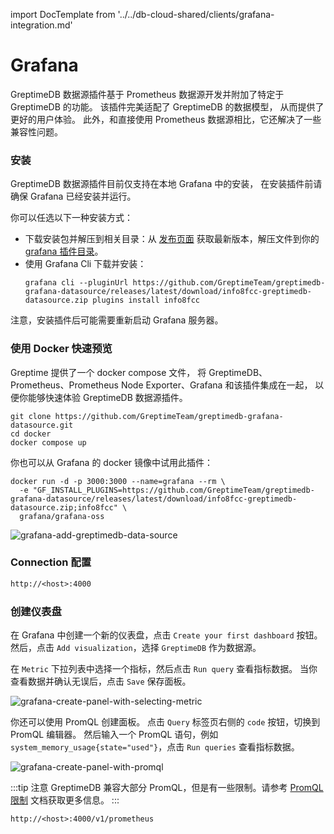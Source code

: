 import DocTemplate from '../../db-cloud-shared/clients/grafana-integration.md' 

# Grafana

<DocTemplate>

<div id="data-source-plugin-intro">

GreptimeDB 数据源插件基于 Prometheus 数据源开发并附加了特定于 GreptimeDB 的功能。
该插件完美适配了 GreptimeDB 的数据模型，
从而提供了更好的用户体验。
此外，和直接使用 Prometheus 数据源相比，它还解决了一些兼容性问题。

</div>

<div id="data-source-plugin-installation">

### 安装

GreptimeDB 数据源插件目前仅支持在本地 Grafana 中的安装，
在安装插件前请确保 Grafana 已经安装并运行。

你可以任选以下一种安装方式：

- 下载安装包并解压到相关目录：从 [发布页面](https://github.com/GreptimeTeam/greptimedb-grafana-datasource/releases/latest/) 获取最新版本，解压文件到你的 [grafana 插件目录](https://grafana.com/docs/grafana/latest/setup-grafana/configure-grafana/#plugins)。
- 使用 Grafana Cli 下载并安装：
  ```shell
  grafana cli --pluginUrl https://github.com/GreptimeTeam/greptimedb-grafana-datasource/releases/latest/download/info8fcc-greptimedb-datasource.zip plugins install info8fcc
  ```

注意，安装插件后可能需要重新启动 Grafana 服务器。

</div>

<div id="preview-greptimedb-using-docker">

### 使用 Docker 快速预览

Greptime 提供了一个 docker compose 文件，
将 GreptimeDB、Prometheus、Prometheus Node Exporter、Grafana 和该插件集成在一起，
以便你能够快速体验 GreptimeDB 数据源插件。

```shell
git clone https://github.com/GreptimeTeam/greptimedb-grafana-datasource.git
cd docker
docker compose up
```

你也可以从 Grafana 的 docker 镜像中试用此插件：

```shell
docker run -d -p 3000:3000 --name=grafana --rm \
  -e "GF_INSTALL_PLUGINS=https://github.com/GreptimeTeam/greptimedb-grafana-datasource/releases/latest/download/info8fcc-greptimedb-datasource.zip;info8fcc" \
  grafana/grafana-oss
```

</div>

<div id="grafana-add-greptimedb-data-source-img">

![grafana-add-greptimedb-data-source](/grafana-add-greptimedb-data-source.png)

</div>


<div id="connection-settings-title">

### Connection 配置

</div>


<div id="greptime-data-source-connection-url">

```txt
http://<host>:4000
```

</div>


<div id="create-a-dashboard">

### 创建仪表盘

在 Grafana 中创建一个新的仪表盘，点击 `Create your first dashboard` 按钮。
然后，点击 `Add visualization`，选择 `GreptimeDB` 作为数据源。

在 `Metric` 下拉列表中选择一个指标，然后点击 `Run query` 查看指标数据。
当你查看数据并确认无误后，点击 `Save` 保存面板。

![grafana-create-panel-with-selecting-metric](/create-panel-with-selecting-metric-greptimedb.png)

你还可以使用 PromQL 创建面板。
点击 `Query` 标签页右侧的 `code` 按钮，切换到 PromQL 编辑器。
然后输入一个 PromQL 语句，例如 `system_memory_usage{state="used"}`，点击 `Run queries` 查看指标数据。

![grafana-create-panel-with-promql](/grafana-create-panel-with-promql.png)

:::tip 注意
GreptimeDB 兼容大部分 PromQL，但是有一些限制。请参考 [PromQL 限制](/user-guide/query-data/promql.md#局限) 文档获取更多信息。
:::

</div>


<div id="prometheus-server-url">

```txt
http://<host>:4000/v1/prometheus
```

</div>

</DocTemplate>
